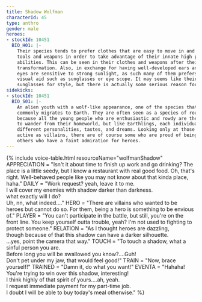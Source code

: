 ```yaml
---
title: Shadow Wolfman
characterId: 45
type: anthro
gender: male
heroes:
- stockId: 10451
  BIO_H01: |-
    Their species tends to prefer clothes that are easy to move in and lightweight
    tools and weapons in order to take advantage of their innate high physical
    abilities. This can be seen in their clothes and weapons after their
    transformation. Also, in exchange for having well-developed ears and nose, their
    eyes are sensitive to strong sunlight, as such many of them prefers to use
    visual aid such as sunglasses or eye scope. It may seems like their species wear
    sunglasses for style, but there is actually some serious reason for it.
sidekicks:
- stockId: 10451
  BIO_S01: |-
    An alien youth with a wolf-like appearance, one of the species that more
    commonly migrates to Earth. They are often seen as a species of rough people
    because all the young people who are enthusiastic and rowdy are the most likely
    to wander from their homeworld, but like Earthlings, each individual has
    different personalities, tastes, and dreams. Looking only at those who are
    active as villains, there are of course some who are proud of being villains and
    others who have a faint admiration for heroes.
---
```


{% include voice-table.html resourceName="wolfmanShadow"
APPRECIATION = "Isn't it about time to finish up work and go drinking? The place is a little seedy, but I know a restaurant with real good food.
Oh, that's right.  Well-behaved people like you may not know about that kinda place, haha."
DAILY = "Work request? yeah, leave it to me.<br>I will cover my enemies with shadow darker than darkness.<br>what exactly will I do?<br>Uh, nn, what indeed…."
HERO = "There are villains who wanted to be heroes but cannot do so. For them, being a hero is something to be envious of."
PLAYER = "You can't participate in the battle, but still, you're on the front line.  You keep yourself outta trouble, yeah? I'm not used to fighting to protect someone."
RELATION = "As I thought heroes are dazzling,<br>though because of that this shadow can have a darker silhouette.<br>…yes, point the camera that way."
TOUCH = "To touch a shadow, what a sinful person you are.<br>Before long you will be swallowed you know?....Guh!<br>Don't pet under my jaw, that would feel good!"
TRAIN = "Now, brace yourself!"
TRAINED = "Damn it, do what you want!"
EVENTA = "Hahaha! You're trying to win over this shadow, interesting!<br>I think highly of that spirit of yours….ah, yeah.<br>I request immediate payment for my part-time job.<br>I doubt I will be able to buy today's meal otherwise."
%}


